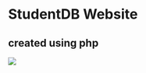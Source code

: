 # StudentDB Website
## created using php
 <img src="https://github.com/darshan12-code/StudentDB/tree/main/SS/StudentRecordWeb1.png">
